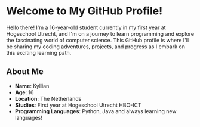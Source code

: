 # Welcome to My GitHub Profile!

Hello there! I'm a 16-year-old student currently in my first year at Hogeschool Utrecht, and I'm on a journey to learn programming and explore the fascinating world of computer science. This GitHub profile is where I'll be sharing my coding adventures, projects, and progress as I embark on this exciting learning path.

## About Me

- **Name**: Kyllian
- **Age**: 16
- **Location**: The Netherlands
- **Studies**: First year at Hogeschool Utrecht HBO-ICT
- **Programming Languages**: Python, Java and always learning new languages!
